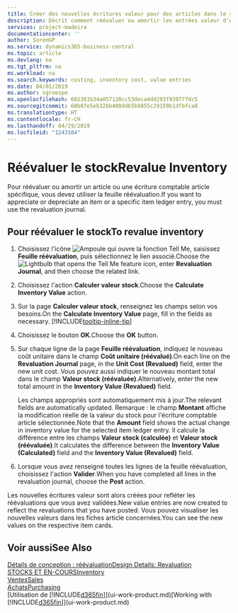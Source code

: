 ```yaml
---
title: Créer des nouvelles écritures valeur pour des articles dans le stock| Microsoft Docs
description: Décrit comment réévaluer ou amortir les entrées valeur d'un ou de plusieurs articles dans le stock en validant leur valeur calculée courante.
services: project-madeira
documentationcenter: ''
author: SorenGP
ms.service: dynamics365-business-central
ms.topic: article
ms.devlang: na
ms.tgt_pltfrm: na
ms.workload: na
ms.search.keywords: costing, inventory cost, value entries
ms.date: 04/01/2019
ms.author: sgroespe
ms.openlocfilehash: 602381b34a057120cc53deca4dd293f939777dc5
ms.sourcegitcommit: 60b87e5eb32bb408dd65b9855c29159b1dfbfca8
ms.translationtype: HT
ms.contentlocale: fr-CH
ms.lasthandoff: 04/29/2019
ms.locfileid: "1243104"
---
```

# <a name="revalue-inventory"></a><span data-ttu-id="45d07-103">Réévaluer le stock</span><span class="sxs-lookup"><span data-stu-id="45d07-103">Revalue Inventory</span></span>
<span data-ttu-id="45d07-104">Pour réévaluer ou amortir un article ou une écriture comptable article spécifique, vous devez utiliser la feuille réévaluation.</span><span class="sxs-lookup"><span data-stu-id="45d07-104">If you want to appreciate or depreciate an item or a specific item ledger entry, you must use the revaluation journal.</span></span>

## <a name="to-revalue-inventory"></a><span data-ttu-id="45d07-105">Pour réévaluer le stock</span><span class="sxs-lookup"><span data-stu-id="45d07-105">To revalue inventory</span></span>
1. <span data-ttu-id="45d07-106">Choisissez l'icône ![Ampoule qui ouvre la fonction Tell Me](media/ui-search/search_small.png "Dites-moi ce que vous voulez faire"), saisissez **Feuille réévaluation**, puis sélectionnez le lien associé.</span><span class="sxs-lookup"><span data-stu-id="45d07-106">Choose the ![Lightbulb that opens the Tell Me feature](media/ui-search/search_small.png "Tell me what you want to do") icon, enter **Revaluation Journal**, and then choose the related link.</span></span>
2. <span data-ttu-id="45d07-107">Choisissez l'action **Calculer valeur stock**.</span><span class="sxs-lookup"><span data-stu-id="45d07-107">Choose the **Calculate Inventory Value** action.</span></span>
3. <span data-ttu-id="45d07-108">Sur la page **Calculer valeur stock**, renseignez les champs selon vos besoins.</span><span class="sxs-lookup"><span data-stu-id="45d07-108">On the **Calculate Inventory Value** page, fill in the fields as necessary.</span></span> [!INCLUDE[tooltip-inline-tip](includes/tooltip-inline-tip_md.md)]
4. <span data-ttu-id="45d07-109">Choisissez le bouton **OK**.</span><span class="sxs-lookup"><span data-stu-id="45d07-109">Choose the **OK** button.</span></span>
5. <span data-ttu-id="45d07-110">Sur chaque ligne de la page **Feuille réévaluation**, indiquez le nouveau coût unitaire dans le champ **Coût unitaire (réévalué)**.</span><span class="sxs-lookup"><span data-stu-id="45d07-110">On each line on the **Revaluation Journal** page, in the **Unit Cost (Revalued)** field, enter the new unit cost.</span></span> <span data-ttu-id="45d07-111">Vous pouvez aussi indiquer le nouveau montant total dans le champ **Valeur stock (réévaluée)**.</span><span class="sxs-lookup"><span data-stu-id="45d07-111">Alternatively, enter the new total amount in the **Inventory Value (Revalued)** field.</span></span>

    <span data-ttu-id="45d07-112">Les champs appropriés sont automatiquement mis à jour.</span><span class="sxs-lookup"><span data-stu-id="45d07-112">The relevant fields are automatically updated.</span></span> <span data-ttu-id="45d07-113">Remarque : le champ **Montant** affiche la modification réelle de la valeur du stock pour l'écriture comptable article sélectionnée.</span><span class="sxs-lookup"><span data-stu-id="45d07-113">Note that the **Amount** field shows the actual change in inventory value for the selected item ledger entry.</span></span> <span data-ttu-id="45d07-114">Il calcule la différence entre les champs **Valeur stock (calculée)** et **Valeur stock (réévaluée)**.</span><span class="sxs-lookup"><span data-stu-id="45d07-114">It calculates the difference between the **Inventory Value (Calculated)** field and the **Inventory Value (Revalued)** field.</span></span>
6. <span data-ttu-id="45d07-115">Lorsque vous avez renseigné toutes les lignes de la feuille réévaluation, choisissez l'action **Valider**.</span><span class="sxs-lookup"><span data-stu-id="45d07-115">When you have completed all lines in the revaluation journal, choose the **Post** action.</span></span>

<span data-ttu-id="45d07-116">Les nouvelles écritures valeur sont alors créées pour refléter les réévaluations que vous avez validées.</span><span class="sxs-lookup"><span data-stu-id="45d07-116">New value entries are now created to reflect the revaluations that you have posted.</span></span> <span data-ttu-id="45d07-117">Vous pouvez visualiser les nouvelles valeurs dans les fiches article concernées.</span><span class="sxs-lookup"><span data-stu-id="45d07-117">You can see the new values on the respective item cards.</span></span>

## <a name="see-also"></a><span data-ttu-id="45d07-118">Voir aussi</span><span class="sxs-lookup"><span data-stu-id="45d07-118">See Also</span></span>
[<span data-ttu-id="45d07-119">Détails de conception : réévaluation</span><span class="sxs-lookup"><span data-stu-id="45d07-119">Design Details: Revaluation</span></span>](design-details-revaluation.md)  
[<span data-ttu-id="45d07-120">STOCKS ET EN-COURS</span><span class="sxs-lookup"><span data-stu-id="45d07-120">Inventory</span></span>](inventory-manage-inventory.md)  
[<span data-ttu-id="45d07-121">Ventes</span><span class="sxs-lookup"><span data-stu-id="45d07-121">Sales</span></span>](sales-manage-sales.md)  
[<span data-ttu-id="45d07-122">Achats</span><span class="sxs-lookup"><span data-stu-id="45d07-122">Purchasing</span></span>](purchasing-manage-purchasing.md)  
<span data-ttu-id="45d07-123">[Utilisation de [!INCLUDE[d365fin](includes/d365fin_md.md)]](ui-work-product.md)</span><span class="sxs-lookup"><span data-stu-id="45d07-123">[Working with [!INCLUDE[d365fin](includes/d365fin_md.md)]](ui-work-product.md)</span></span>
